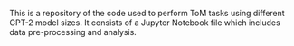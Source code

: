 This is a repository of the code used to perform ToM tasks using different GPT-2 model sizes. It consists of a Jupyter Notebook file which includes data pre-processing and analysis. 
